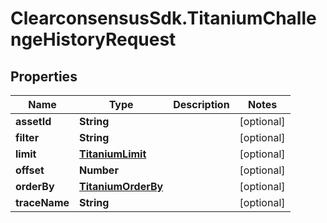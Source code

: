 # ClearconsensusSdk.TitaniumChallengeHistoryRequest

## Properties

Name | Type | Description | Notes
------------ | ------------- | ------------- | -------------
**assetId** | **String** |  | [optional] 
**filter** | **String** |  | [optional] 
**limit** | [**TitaniumLimit**](TitaniumLimit.md) |  | [optional] 
**offset** | **Number** |  | [optional] 
**orderBy** | [**TitaniumOrderBy**](TitaniumOrderBy.md) |  | [optional] 
**traceName** | **String** |  | [optional] 


